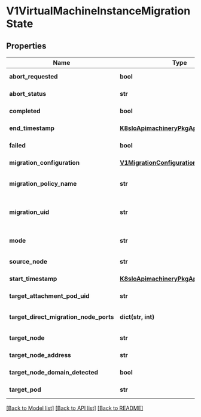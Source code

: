 # V1VirtualMachineInstanceMigrationState

## Properties
Name | Type | Description | Notes
------------ | ------------- | ------------- | -------------
**abort_requested** | **bool** | Indicates that the migration has been requested to abort | [optional] 
**abort_status** | **str** | Indicates the final status of the live migration abortion | [optional] 
**completed** | **bool** | Indicates the migration completed | [optional] 
**end_timestamp** | [**K8sIoApimachineryPkgApisMetaV1Time**](K8sIoApimachineryPkgApisMetaV1Time.md) | The time the migration action ended | [optional] 
**failed** | **bool** | Indicates that the migration failed | [optional] 
**migration_configuration** | [**V1MigrationConfiguration**](V1MigrationConfiguration.md) | Migration configurations to apply | [optional] 
**migration_policy_name** | **str** | Name of the migration policy. If string is empty, no policy is matched | [optional] 
**migration_uid** | **str** | The VirtualMachineInstanceMigration object associated with this migration | [optional] 
**mode** | **str** | Lets us know if the vmi is currently running pre or post copy migration | [optional] 
**source_node** | **str** | The source node that the VMI originated on | [optional] 
**start_timestamp** | [**K8sIoApimachineryPkgApisMetaV1Time**](K8sIoApimachineryPkgApisMetaV1Time.md) | The time the migration action began | [optional] 
**target_attachment_pod_uid** | **str** | The UID of the target attachment pod for hotplug volumes | [optional] 
**target_direct_migration_node_ports** | **dict(str, int)** | The list of ports opened for live migration on the destination node | [optional] 
**target_node** | **str** | The target node that the VMI is moving to | [optional] 
**target_node_address** | **str** | The address of the target node to use for the migration | [optional] 
**target_node_domain_detected** | **bool** | The Target Node has seen the Domain Start Event | [optional] 
**target_pod** | **str** | The target pod that the VMI is moving to | [optional] 

[[Back to Model list]](../README.md#documentation-for-models) [[Back to API list]](../README.md#documentation-for-api-endpoints) [[Back to README]](../README.md)


